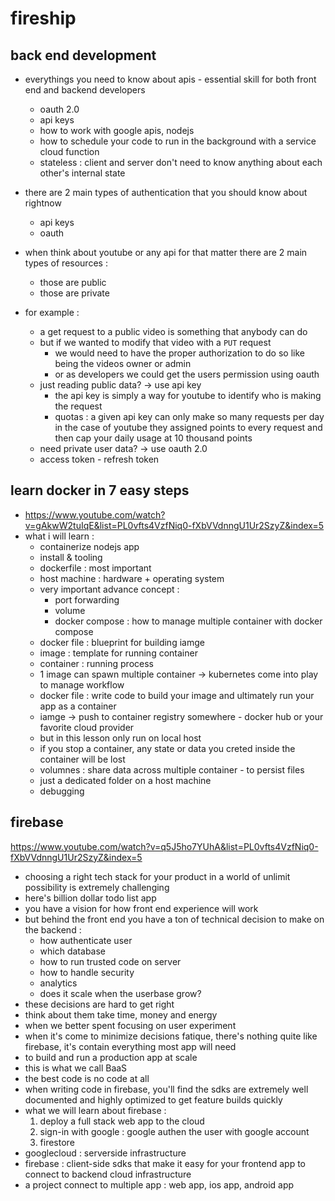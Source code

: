 # fireship
## back end development
- everythings you need to know about apis - essential skill for both front end and backend developers
    - oauth 2.0
    - api keys
    - how to work with google apis, nodejs
    - how to schedule your code to run in the background with a service cloud function
    - stateless : client and server don't need to know anything about each other's internal state
    
- there are 2 main types of authentication that you should know about rightnow
    - api keys
    - oauth
- when think about youtube or any api for that matter there are 2 main types of resources :
    - those are public
    - those are private
- for example :
    - a get request to a public video is something that anybody can do
    - but if we wanted to modify that video with a `PUT` request
        - we would need to have the proper authorization to do so like being the videos owner or admin
        - or as developers we could get the users permission using oauth
    - just reading public data? -> use api key
        - the api key is simply a way for youtube to identify who is making the request
        - quotas : a given api key can only make so many requests per day in the case of youtube they assigned points to every request and then cap your daily usage at 10 thousand points
    - need private user data? -> use oauth 2.0
    - access token - refresh token

## learn docker in 7 easy steps
- https://www.youtube.com/watch?v=gAkwW2tuIqE&list=PL0vfts4VzfNiq0-fXbVVdnngU1Ur2SzyZ&index=5
- what i will learn :
    - containerize nodejs app
    - install & tooling
    - dockerfile : most important
    - host machine : hardware + operating system
    - very important advance concept : 
        - port forwarding
        - volume
        - docker compose : how to manage multiple container with docker compose
    - docker file : blueprint for building iamge 
    - image : template for running container
    - container : running process
    - 1 image can spawn multiple container -> kubernetes come into play to manage workflow
    - docker file : write code to build your image and ultimately run your app as a container
    - iamge -> push to container registry somewhere - docker hub or your favorite cloud provider
    - but in this lesson only run on local host
    - if you stop a container, any state or data you creted inside the container will be lost
    - volumnes : share data across multiple container - to persist files
    - just a dedicated folder on a host machine
    - debugging

## firebase
https://www.youtube.com/watch?v=q5J5ho7YUhA&list=PL0vfts4VzfNiq0-fXbVVdnngU1Ur2SzyZ&index=5
- choosing a right tech stack for your product in a world of unlimit possibility is extremely challenging
- here's billion dollar todo list app
- you have a vision for how front end experience will work
- but behind the front end you have a ton of technical decision to make on the backend :
    - how authenticate user 
    - which database
    - how to run trusted code on server
    - how to handle security
    - analytics
    - does it scale when the userbase grow?
- these decisions are hard to get right
- think about them take time, money and energy
- when we better spent focusing on user experiment
- when it's come to minimize decisions fatique, there's nothing quite like firebase, it's contain everything most app will need
- to build and run a production app at scale
- this is what we call BaaS
- the best code is no code at all
- when writing code in firebase, you'll find the sdks are extremely well documented and highly optimized to get feature builds quickly
- what we will learn about firebase :
    1. deploy a full stack web app to the cloud
    2. sign-in with google : google authen the user with google account
    3. firestore
- googlecloud : serverside infrastructure
- firebase : client-side sdks that make it easy for your frontend app to connect to backend cloud infrastructure
- a project connect to multiple app : web app, ios app, android app
